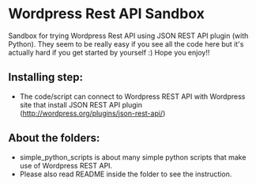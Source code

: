 Wordpress Rest API Sandbox
==========================

Sandbox for trying Wordpress Rest API using JSON REST API plugin (with Python). They seem to be really easy if you see all the code here but it's actually hard if you get started by yourself :) Hope you enjoy!!

Installing step:
--
- The code/script can connect to Wordpress REST API with Wordpress site that install JSON REST API plugin (http://wordpress.org/plugins/json-rest-api/) 



About the folders:
--
- simple_python_scripts is about many simple python scripts that make use of Wordpress REST API.
- Please also read README inside the folder to see the instruction.

